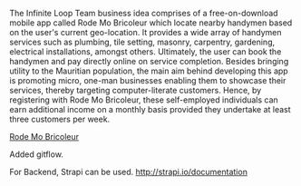 <p>The Infinite Loop Team business idea comprises of a free-on-download mobile app called Rode Mo Bricoleur which locate nearby handymen based on the user's current geo-location. It provides a wide array of handymen services such as plumbing, tile setting, masonry, carpentry, gardening, electrical installations, amongst others. Ultimately, the user can book the handymen and pay directly online on service completion. Besides bringing utility to the Mauritian population, the main aim behind developing this app is promoting micro, one-man businesses enabling them to showcase their services, thereby targeting computer-literate customers. Hence, by registering with Rode Mo Bricoleur, these self-employed individuals can earn additional income on a monthly basis provided they undertake at least three customers per week.</p>

<a href="http://technopreneur.ncb.mu/English/Idea%20Competition/Award%20Ceremony%20of%20the%20ICT%20Innovative%20Business%20IDEA%20Competition/Pages/default.aspx">Rode Mo Bricoleur</a>


Added gitflow.

For Backend, Strapi can be used.
http://strapi.io/documentation
